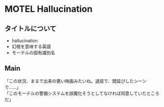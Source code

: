 # MOTEL Hallucination

## タイトルについて

- hallucination
- 幻視を意味する英語
- モーテルの固有識別名

## Main
  
「この状況、まるで出来の悪い映画みたいね。退屈で、間延びしたシーンで……」  
「このモーテルの警備システムを誤魔化そうとしてなければ同意していたところだ」  
